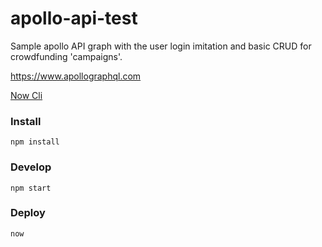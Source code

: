 # apollo-api-test

Sample apollo API graph with the user login imitation and basic CRUD for crowdfunding 'campaigns'. 

https://www.apollographql.com

[Now Cli](https://github.com/zeit/now-cli)

### Install

`npm install`

### Develop
`npm start`

### Deploy

`now`

